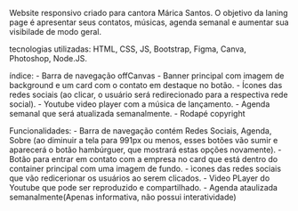 Website responsivo criado para cantora Márica Santos. O objetivo da laning page é apresentar seus contatos, músicas, agenda semanal e aumentar sua visibilade de modo geral.

tecnologias utilizadas: HTML, CSS, JS, Bootstrap, Figma, Canva, Photoshop, Node.JS.

índice: - Barra de navegação offCanvas
        - Banner principal com imagem de background e um card com o contato em destaque no botão.
        - Ícones das redes sociais (ao clicar, o usuário será redirecionado para a respectiva rede social).
        - Youtube video player com a música de lançamento.
        - Agenda semanal que será atualizada semanalmente.
        - Rodapé copyright

Funcionalidades: - Barra de navegação contém Redes Sociais, Agenda, Sobre (ao diminuir a tela para 991px ou menos, esses botões vão sumir e aparecerá o botão hambúrguer, que mostrará estas opções novamente).
                 - Botão para entrar em contato com a empresa no card que está dentro do container principal  com uma imagem de fundo.
                 - ìcones das redes sociais que vão redicerionar os usuários ao serem clicados.
                 - Video PLayer do Youtube que pode ser reproduzido e compartilhado.
                 - Agenda ataulizada semanalmente(Apenas informativa, não possui interatividade)
